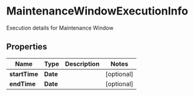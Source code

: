 

# MaintenanceWindowExecutionInfo

Execution details for Maintenance Window

## Properties

Name | Type | Description | Notes
------------ | ------------- | ------------- | -------------
**startTime** | **Date** |  |  [optional]
**endTime** | **Date** |  |  [optional]



